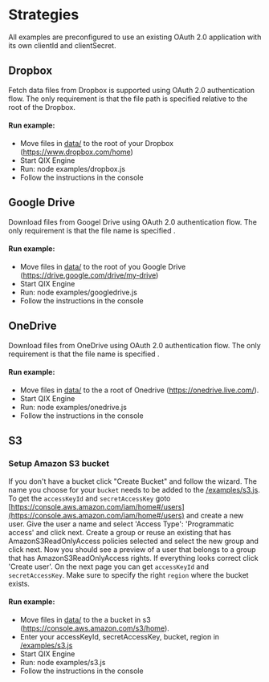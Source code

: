 # Strategies

All examples are preconfigured to use an existing OAuth 2.0 application with its own clientId and clientSecret.

## Dropbox

Fetch data files from Dropbox is supported using OAuth 2.0 authentication flow. 
The only requirement is that the file path is specified relative to the root of the Dropbox.

#### Run example:

- Move files in [data/](/data) to the root of your Dropbox (https://www.dropbox.com/home)
- Start QIX Engine
- Run: node examples/dropbox.js
- Follow the instructions in the console


## Google Drive

Download files from Googel Drive using OAuth 2.0 authentication flow. 
The only requirement is that the file name is specified .

#### Run example:

- Move files in [data/](/data) to the root of you Google Drive (https://drive.google.com/drive/my-drive)
- Start QIX Engine
- Run: node examples/googledrive.js
- Follow the instructions in the console

## OneDrive

Download files from OneDrive using OAuth 2.0 authentication flow. 
The only requirement is that the file name is specified .

#### Run example:

- Move files in [data/](/data) to the a root of Onedrive (https://onedrive.live.com/).
- Start QIX Engine
- Run: node examples/onedrive.js
- Follow the instructions in the console

## S3

### Setup Amazon S3 bucket
If you don't have a bucket click "Create Bucket" and follow the wizard. 
The name you choose for your `bucket` needs to be added to the [/examples/s3.js](/examples/s3.js). 
To get the `accessKeyId` and `secretAccessKey` goto [https://console.aws.amazon.com/iam/home#/users](https://console.aws.amazon.com/iam/home#/users) 
and create a new user. Give the user a name and select 'Access Type': 'Programmatic access' and click next. 
Create a group or reuse an existing that has AmazonS3ReadOnlyAccess policies selected and select the new group and click next. 
Now you should see a preview of a user that belongs to a group that has AmazonS3ReadOnlyAccess rights. 
If everything looks correct click 'Create user'. On the next page you can get `accessKeyId` and `secretAccessKey`. 
Make sure to specify the right `region` where the bucket exists.

#### Run example:

- Move files in [data/](/data) to the a bucket in s3 (https://console.aws.amazon.com/s3/home).
- Enter your accessKeyId, secretAccessKey, bucket, region in [/examples/s3.js](/examples/s3.js)
- Start QIX Engine
- Run: node examples/s3.js
- Follow the instructions in the console


    
    
    
